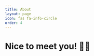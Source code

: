 ```yaml
---
title: About
layout: page
icon: fas fa-info-circle
order: 4
---
```


# Nice to meet you! 👋🏽

<!-- My name is Lucas Adelino, and I'm an educator with a passion for language and technology. 

I first started college as an undergrad in Computer Science at the [Federal University of Pernambuco](https://www.ufpe.br/). I deeply enjoyed the program, but at the time, my love for writing led me to change majors Communication/Journalism. During my undergrad, I worked as a PR intern at several institutions in my hometown of [Recife](https://en.wikipedia.org/wiki/Recife). I graduated with a bachelor's in Journalism in 2017. 

In that same year, I was admitted into [Auburn University](https://auburn.edu) as a master's student in Adult Education. After my first semester, I started working as a graduate assistant at Auburn's [University Writing](httpss://www.auburn.edu/academic/provost/university-writing/) initiative. My experiences at Auburn were incredibly impactful: I got to learn the theory and practice of teaching, collaborate with my mentors in exciting research projects, and present at national conferences.

During my master's, I took a few linguistics courses while pursuing an English Language Teaching certificate. These were the most inspiring courses I took in my whole time at Auburn, and it wasn't long before I knew I had to continue my studies in Linguistics. 

After graduating from Auburn in 2020, I worked for two semesters as a Portuguese language tutor at the [Academic Support Program for Student Athletes](https://aspsa.unc.edu/) at UNC-Chapel Hill. This experience allowed me to put in practice many of the concepts I had learned about in my adult education and linguistics courses. 

When I'm not working, you can likely find me hanging out with my cat Bo, watching TV with my wife, gaming, or cooking. -->